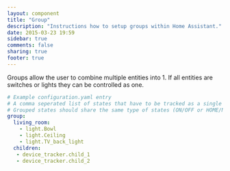 ```yaml
---
layout: component
title: "Group"
description: "Instructions how to setup groups within Home Assistant."
date: 2015-03-23 19:59
sidebar: true
comments: false
sharing: true
footer: true
---
```


Groups allow the user to combine multiple entities into 1. If all entities are switches or lights they can be controlled as one.

```yaml
# Example configuration.yaml entry
# A comma seperated list of states that have to be tracked as a single group
# Grouped states should share the same type of states (ON/OFF or HOME/NOT_HOME)
group: 
  living_room:
    - light.Bowl
    - light.Ceiling
    - light.TV_back_light
  children:
   - device_tracker.child_1
   - device_tracker.child_2
```

